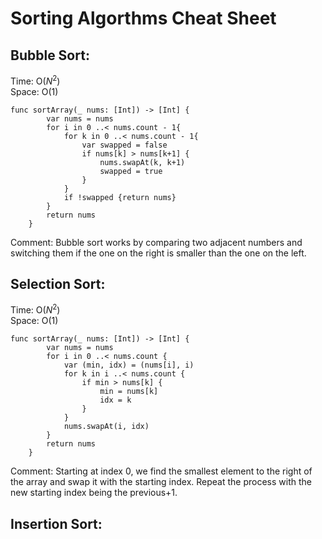 # Sorting Algorthms Cheat Sheet

## Bubble Sort:
Time: O($N^2$)\
Space: O(1)

```
func sortArray(_ nums: [Int]) -> [Int] {
        var nums = nums
        for i in 0 ..< nums.count - 1{
            for k in 0 ..< nums.count - 1{
                var swapped = false
                if nums[k] > nums[k+1] {
                    nums.swapAt(k, k+1)
                    swapped = true
                }
            }
            if !swapped {return nums}
        } 
        return nums
    }
```
Comment: Bubble sort works by comparing two adjacent numbers and switching them if the one on the right is smaller than the one on the left.

## Selection Sort:
Time: O($N^2$)\
Space: O(1)

```
func sortArray(_ nums: [Int]) -> [Int] {
        var nums = nums
        for i in 0 ..< nums.count {
            var (min, idx) = (nums[i], i)
            for k in i ..< nums.count {
                if min > nums[k] {
                    min = nums[k] 
                    idx = k
                }
            }
            nums.swapAt(i, idx)
        }
        return nums
    }
```
Comment: Starting at index 0, we find the smallest element to the right of the array and swap it with the starting index. Repeat the process with the new starting index being the previous+1.

## Insertion Sort:
